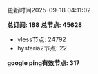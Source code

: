 更新时间2025-09-18 04:11:02

**总订阅: 188**
**总节点: 45628**
- vless节点: 24792
- hysteria2节点: 22

**google ping有效节点: 317**
